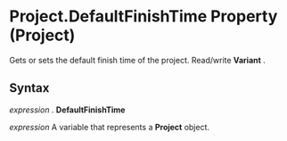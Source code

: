 
# Project.DefaultFinishTime Property (Project)

Gets or sets the default finish time of the project. Read/write  **Variant** .


## Syntax

 _expression_ . **DefaultFinishTime**

 _expression_ A variable that represents a **Project** object.

